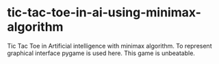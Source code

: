 # tic-tac-toe-in-ai-using-minimax-algorithm
Tic Tac Toe in Artificial intelligence with minimax algorithm. To represent graphical interface pygame is used here. This game is unbeatable.

